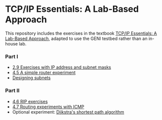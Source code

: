 # TCP/IP Essentials: A Lab-Based Approach

This repository includes the exercises in the textbook [TCP/IP Essentials: A Lab-Based Approach](https://www.amazon.com/TCP-IP-Essentials-Lab-Based-Approach/dp/052160124X), adapted to use the GENI testbed rather than an in-house lab.


### Part I

* [2.9 Exercises with IP address and subnet masks](2-9-ip-subnet.md)
* [4.5 A simple router experiment](el5373-lab4-45.md)
* [Designing subnets](https://witestlab.poly.edu/blog/designing-subnets/)

### Part II

* [4.6 RIP exercises](el5373-lab4-46.md)
* [4.7 Routing experiments with ICMP](el5373-lab4-47.md)
* Optional experiment: [Dijkstra's shortest path algorithm](https://witestlab.poly.edu/blog/dijkstras-shortest-path-algorithm/)
